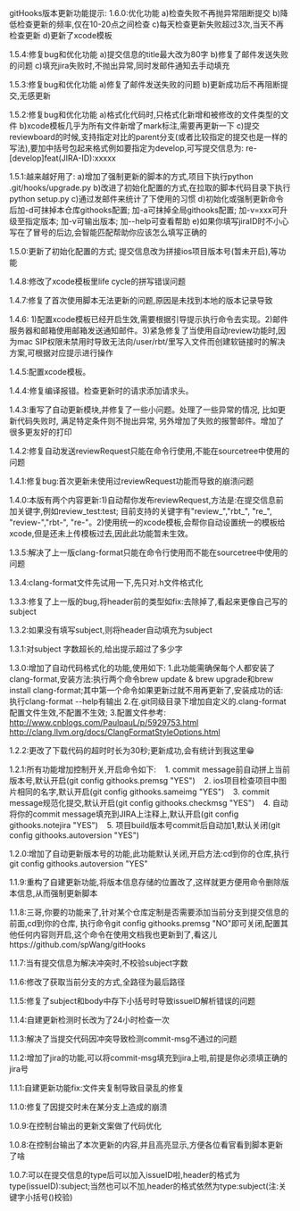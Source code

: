 gitHooks版本更新功能提示:
1.6.0:优化功能
    a)检查失败不再抛异常阻断提交
    b)降低检查更新的频率,仅在10-20点之间检查
    c)每天检查更新失败超过3次,当天不再检查更新
    d)更新了xcode模板

1.5.4:修复bug和优化功能
    a)提交信息的title最大改为80字
    b)修复了邮件发送失败的问题
    c)填充jira失败时,不抛出异常,同时发邮件通知去手动填充

1.5.3:修复bug和优化功能
    a)修复了邮件发送失败的问题
    b)更新成功后不再阻断提交,无感更新
    
1.5.2:修复bug和优化功能
    a)格式化代码时,只格式化新增和被修改的文件类型的文件
    b)xcode模板几乎为所有文件新增了mark标注,需要再更新一下
    c)提交reviewboard的时候,支持指定对比的parent分支(或者比较指定的提交也是一样的写法),要加中括号包起来格式例如要指定为develop,可写提交信息为: re-[develop]feat(JIRA-ID):xxxxx

1.5.1:越来越好用了:
    a)增加了强制更新的脚本的方式,项目下执行python .git/hooks/upgrade.py
    b)改进了初始化配置的方式,在拉取的脚本代码目录下执行python setup.py
    c)通过发邮件来统计了下使用的习惯
    d)初始化或强制更新命令后加-d可抹掉本仓库githooks配置;  加-a可抹掉全局githooks配置; 加-v=xxx可升级至指定版本; 加-v可输出版本; 加--help可查看帮助
    e)如果你填写jiraID时不小心写在了冒号的后边,会智能匹配帮助你应该怎么填写正确的

1.5.0:更新了初始化配置的方式;
         提交信息改为拼接ios项目版本号(暂未开启),等功能

1.4.8:修改了xcode模板里life cycle的拼写错误问题

1.4.7:修复了首次使用脚本无法更新的问题,原因是未找到本地的版本记录导致

1.4.6: 1)配置xcode模板已经开启生效,需要根据引导提示执行命令去实现。2)邮件服务器和邮箱使用邮箱发送通知邮件。3)紧急修复了当使用自动review功能时,因为mac SIP权限未禁用时导致无法向/user/rbt/里写入文件而创建软链接时的解决方案,可根据对应提示进行操作

1.4.5:配置xcode模板。

1.4.4:修复编译报错。检查更新时的请求添加请求头。

1.4.3:重写了自动更新模块,并修复了一些小问题。处理了一些异常的情况, 比如更新代码失败时, 满足特定条件则不抛出异常, 另外增加了失败的报警邮件。增加了很多更友好的打印

1.4.2:修复自动发送reviewRequest只能在命令行使用,不能在sourcetree中使用的问题

1.4.1:修复bug:首次更新未使用过reviewRequest功能而导致的崩溃问题

1.4.0:本版有两个内容更新:1)自动帮你发布reviewRequest,方法是:在提交信息前加关键字,例如review_test:test; 目前支持的关键字有"review_","rbt_", "re_", "review-","rbt-", "re-"。2)使用统一的xcode模板,会帮你自动设置统一的模板给xcode,但是还未上传模板过去,因此此功能暂未生效。

1.3.5:解决了上一版clang-format只能在命令行使用而不能在sourcetree中使用的问题

1.3.4:clang-format文件先试用一下,先只对.h文件格式化

1.3.3:修复了上一版的bug,将header前的类型如fix:去除掉了,看起来更像自己写的subject

1.3.2:如果没有填写subject,则将header自动填充为subject

1.3.1:对subject 字数超长的,给出提示超过了多少字

1.3.0:增加了自动代码格式化的功能,使用如下:
    1.此功能需确保每个人都安装了clang-format,安装方法:执行两个命令brew update & brew upgrade和brew install clang-format;其中第一个命令如果更新过就不用再更新了,安装成功的话:执行clang-format --help有输出
    2.在.git同级目录下增加自定义的.clang-format配置文件生效,不配置不生效;
    3.配置文件参考:
    http://www.cnblogs.com/PaulpauL/p/5929753.html
    http://clang.llvm.org/docs/ClangFormatStyleOptions.html
    
1.2.2:更改了下载代码的超时时长为30秒;更新成功,会有统计到我这里😁

1.2.1:所有功能增加控制开关,开启命令如下:
   1. commit message前自动拼上当前版本号,默认开启(git config githooks.premsg "YES")
   2. ios项目检查项目中图片相同的名字,默认开启(git config githooks.sameimg "YES") 
   3. commit message规范化提交,默认开启(git config githooks.checkmsg "YES")
   4. 自动将你的commit message填充到JIRA上注释上,默认开启(git config githooks.notejira "YES")
   5. 项目build版本号commit后自动加1,默认关闭(git config githooks.autoversion "YES")

1.2.0:增加了自动更新版本号的功能,此功能默认关闭,开启方法:cd到你的仓库,执行git config githooks.autoversion "YES"

1.1.9:重构了自建更新功能,将版本信息存储的位置改了,这样就更方便用命令删除版本信息,从而强制更新脚本

1.1.8:三哥,你要的功能来了,针对某个仓库定制是否需要添加当前分支到提交信息的前面,cd到你的仓库, 执行命令git config githooks.premsg "NO"即可关闭,配置其他任何内容则开启,这个命令在使用文档我也更新到了,看这儿https://github.com/spWang/gitHooks

1.1.7:当有提交信息为解决冲突时,不校验subject字数

1.1.6:修改了获取当前分支的方式,全路径为最后路径

1.1.5:修复了subject和body中存下小括号时导致issueID解析错误的问题

1.1.4:自建更新检测时长改为了24小时检查一次

1.1.3:解决了当提交代码因冲突导致检测commit-msg不通过的问题

1.1.2:增加了jira的功能,可以将commit-msg填充到jira上啦,前提是你必须填正确的jira号

1.1.1:自建更新功能fix:文件夹复制导致目录乱的修复

1.1.0:修复了因提交时未在某分支上造成的崩溃

1.0.9:在控制台输出的更新文案做了代码优化

1.0.8:在控制台输出了本次更新的内容,并且高亮显示,方便各位看官看到脚本更新了啥

1.0.7:可以在提交信息的type后可以加入issueID啦,header的格式为type(issueID):subject;当然也可以不加,header的格式依然为type:subject(注:关键字小括号()校验)
